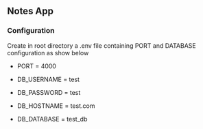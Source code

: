 ## Notes App
### Configuration
Create in root directory a .env file containing PORT and DATABASE configuration as show below

- PORT = 4000

- DB_USERNAME = test
- DB_PASSWORD = test
- DB_HOSTNAME = test.com
- DB_DATABASE = test_db